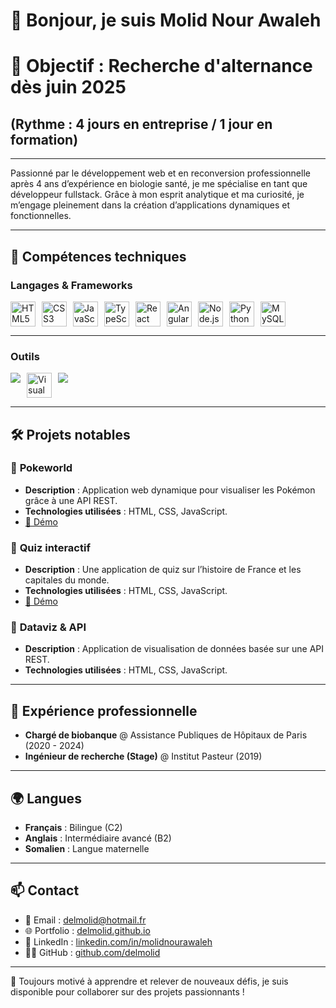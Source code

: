 # 👋 Bonjour, je suis Molid Nour Awaleh
# 🎯 Objectif : Recherche d'alternance dès juin 2025  
## (Rythme : 4 jours en entreprise / 1 jour en formation)

---



Passionné par le développement web et en reconversion professionnelle après 4 ans d’expérience en biologie santé, je me spécialise en tant que développeur fullstack. Grâce à mon esprit analytique et ma curiosité, je m’engage pleinement dans la création d’applications dynamiques et fonctionnelles.

---

## 🚀 Compétences techniques

### **Langages & Frameworks**

<div style="display: flex; flex-wrap: wrap; gap: 10px;">
  <img src="https://cdn.jsdelivr.net/gh/devicons/devicon/icons/html5/html5-original.svg" alt="HTML5" height="40" />
  <img src="https://cdn.jsdelivr.net/gh/devicons/devicon/icons/css3/css3-original.svg" alt="CSS3" height="40" />
  <img src="https://cdn.jsdelivr.net/gh/devicons/devicon/icons/javascript/javascript-original.svg" alt="JavaScript" height="40" />
  <img src="https://cdn.jsdelivr.net/gh/devicons/devicon/icons/typescript/typescript-original.svg" alt="TypeScript" height="40" />
  <img src="https://cdn.jsdelivr.net/gh/devicons/devicon/icons/react/react-original.svg" alt="React" height="40" />
  <img src="https://cdn.jsdelivr.net/gh/devicons/devicon/icons/angularjs/angularjs-original.svg" alt="Angular" height="40" />
  <img src="https://cdn.jsdelivr.net/gh/devicons/devicon/icons/nodejs/nodejs-original.svg" alt="Node.js" height="40" />
  <img src="https://cdn.jsdelivr.net/gh/devicons/devicon/icons/python/python-original.svg" alt="Python" height="40" />
  <img src="https://cdn.jsdelivr.net/gh/devicons/devicon/icons/mysql/mysql-original.svg" alt="MySQL" height="40" />
</div>

---

### **Outils**

<div style="display: flex; flex-wrap: wrap; gap: 10px;">
  <img src="https://cdn.jsdelivr.net/gh/devicons/devicon/icons/github/github-original-wordmark.svg" />
  <img src="https://cdn.jsdelivr.net/gh/devicons/devicon/icons/vscode/vscode-original.svg" alt="Visual Studio Code" height="40" />
  <img src="https://upload.wikimedia.org/wikipedia/commons/8/8e/Bruno.svg" />
</div>

---

## 🛠️ Projets notables

### 🔹 **Pokeworld**
- **Description** : Application web dynamique pour visualiser les Pokémon grâce à une API REST.
- **Technologies utilisées** : HTML, CSS, JavaScript.
- [🔗 Démo](https://delmolid.github.io/Pokeworld)

### 🔹 **Quiz interactif**
- **Description** : Une application de quiz sur l’histoire de France et les capitales du monde.
- **Technologies utilisées** : HTML, CSS, JavaScript.
- [🔗 Démo](https://delmolid.github.io/projet-collectif-nantes-quizz-geo-quizzzz)

### 🔹 **Dataviz & API**
- **Description** : Application de visualisation de données basée sur une API REST.
- **Technologies utilisées** : HTML, CSS, JavaScript.

---

## 💼 Expérience professionnelle
- **Chargé de biobanque** @ Assistance Publiques de Hôpitaux de Paris (2020 - 2024)
- **Ingénieur de recherche (Stage)** @ Institut Pasteur (2019)

---

## 🌍 Langues
- **Français** : Bilingue (C2)  
- **Anglais** : Intermédiaire avancé (B2)  
- **Somalien** : Langue maternelle  

---

## 📫 Contact
- 📧 Email : [delmolid@hotmail.fr](mailto:delmolid@hotmail.fr)  
- 🌐 Portfolio : [delmolid.github.io](https://delmolid.github.io/)  
- 💼 LinkedIn : [linkedin.com/in/molidnourawaleh](https://www.linkedin.com/in/molidnourawaleh)  
- 🧑‍💻 GitHub : [github.com/delmolid](https://github.com/delmolid)

---

🎯 Toujours motivé à apprendre et relever de nouveaux défis, je suis disponible pour collaborer sur des projets passionnants !

<!--
**delmolid/delmolid** is a ✨ _special_ ✨ repository because its `README.md` (this file) appears on your GitHub profile.

Here are some ideas to get you started:

- 🔭 I’m currently working on ...
- 🌱 I’m currently learning ...
- 👯 I’m looking to collaborate on ...
- 🤔 I’m looking for help with ...
- 💬 Ask me about ...
- 📫 How to reach me: ...
- 😄 Pronouns: ...
- ⚡ Fun fact: ...
-->
